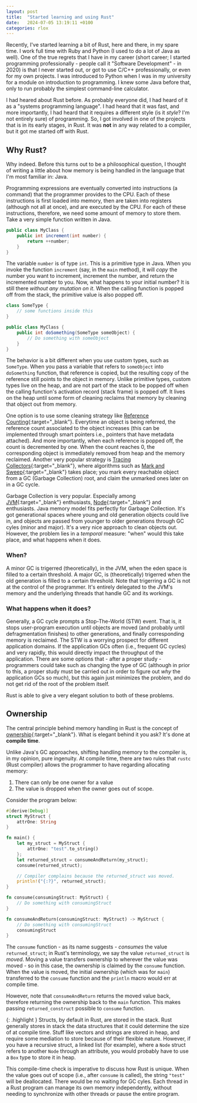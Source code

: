 ```yaml
---
layout: post
title:  "Started learning and using Rust"
date:   2024-07-05 13:19:11 +0100
categories: rlox
---
```



Recently, I've started learning a bit of Rust, here and there, in my spare time. I work full time with Ruby and Python (I used to do a lot of Java as well). One of the true regrets that I have in my career (short career; I started programming professionally - people call it "Software Development" - in 2020) is that I never started out, or got to use C/C++ professionally, or even for my own projects. I was introduced to Python when I was in my university for a module on introduction to programming. I knew some Java before that, only to run probably the simplest command-line calculator. 

I had heared about Rust before. As probably everyone did, I had heard of it as a "systems programming language". I had heard that it was fast, and more importantly, I had heard that it requires a different style (is it _style_? I'm not entirely sure) of programming. So, I got involved in one of the projects that is in its early stages, in Rust. It was **not** in any way related to a compiler, but it got me started off with Rust.

## Why Rust?

Why indeed. Before this turns out to be a philosophical question, I thought of writing a little about how memory is being handled in the language that I'm most familiar in: Java.

Programming expressions are eventually converted into instructions (a command) that the programmer provides to the CPU. Each of these instructions is first loaded into memory, then are taken into registers (although not all at once), and are executed by the CPU. For each of these instructions, therefore, we need some amount of memory to store them. Take a very simple function written in Java.

```java
public class MyClass {
    public int increment(int number) {
        return ++number;
    }
}
```

The variable `number` is of type `int`. This is a primitive type in Java. When you invoke the function `increment` (say, in the `main` method), it will _copy_ the number you want to increment, increment the number, and return the incremented number to you. Now, what happens to your initial number? It is still there _without any mutation on it_. When the calling function is popped off from the stack, the primitive value is also popped off.

```java
class SomeType {
    // some functions inside this
}

public class MyClass {
    public int doSomething(SomeType someObject) {
        // Do something with someObject
    }
}
```

The behavior is a bit different when you use custom types, such as `SomeType`. When you pass a variable that refers to `someObject` into `doSomething` function, that reference is copied, but the resulting copy of the reference still points to the object in memory. Unlike primitive types, custom types live on the heap, and are not part of the stack to be popped off when the calling function's activation record (stack frame) is popped off. It lives on the heap until some form of cleaning reclaims that memory by cleaning that object out from memory.

One option is to use some cleaning strategy like [Reference Counting](https://en.wikipedia.org/wiki/Reference_counting){:target="_blank"}. Everytime an object is being referred, the reference count associated to the object increases (this can be implemented through smart pointers i.e., pointers that have metadata attached). And more importantly, when each reference is popped off, the count is decremented by one. When the count reaches 0, the corresponding object is immediately removed from heap and the memory reclaimed. Another very popular strategy is [Tracing Collectors](https://en.wikipedia.org/wiki/Tracing_garbage_collection){:target="_blank"}, where algorithms such as [Mark and Sweep](https://www.cs.odu.edu/~zeil/cs330/f13/Public/garbageCollection/garbageCollection-htmlsu5.html){:target="_blank"} takes place; you mark every reachable object from a GC (Garbage Collection) root, and claim the unmarked ones later on in a GC cycle. 

Garbage Collection is very popular. Especially among [JVM](https://www.oracle.com/webfolder/technetwork/tutorials/obe/java/gc01/index.html){:target="_blank"} enthusiasts, [Node](https://nodejs.org/en/learn/diagnostics/memory/using-gc-traces){:target="_blank"} and enthusiasts. Java memory model fits perfectly for Garbage Collection. It's got generational spaces where young and old generation objects could live in, and objects are passed from younger to older generations through GC cyles (minor and major). It's a very nice approach to clean objects out. However, the problem lies in a _temporal_ measure: "when" would this take place, and what happens when it does. 

### When?

A minor GC is trigerred (theoretically), in the JVM, when the eden space is filled to a certain threshold. A major GC, is (theoretically) trigerred when the old generation is filled to a certain threshold. Note that trigerring a GC is not at the control of the programmer. It's entirely delegated to the JVM's memory and the underlying threads that handle GC and its workings.

### What happens when it does?

Generally, a GC cycle prompts a Stop-The-World (STW) event. That is, it stops user-program execution until objects are moved (and probably until defragmentation finishes) to other generations, and finally corresponding memory is reclaimed. The STW is a worrying prospect for different application domains. If the application GCs often (i.e., frequent GC cycles) and very rapidly, this would directly impact the throughput of the application. There are some options that - after a proper study - programmers could take such as changing the type of GC (although in prior to this, a proper study must be carried out in order to figure out _why_ the application GCs so much), but this again just minimizes the problem, and do not get rid of the root of the problem itself.

Rust is able to give a very elegant solution to both of these problems. 

## Ownership

The central principle behind memory handling in Rust is the concept of [ownership](https://doc.rust-lang.org/book/ch04-00-understanding-ownership.html){:target="_blank"}. What is elegant behind it you ask? It's done at **compile time**.

Unlike Java's GC approaches, shifting handling memory to the compiler is, in my opinion, pure ingenuity. At compile time, there are two rules that `rustc` (Rust compiler) allows the programmer to have regarding allocating memory:

1. There can only be one owner for a value
2. The value is dropped when the owner goes out of scope.

Consider the program below:

```rust
#[derive(Debug)]
struct MyStruct {
    attrOne: String
}

fn main() {
    let my_struct = MyStruct {
        attrOne: "test".to_string()
    };
    let returned_struct = consumeAndReturn(my_struct);
    consume(returned_struct);

    // Compiler complains because the returned_struct was moved.
    println!("{:?}", returned_struct);
}

fn consume(consumingStruct: MyStruct) {
    // Do something with consumingStruct
}

fn consumeAndReturn(consumingStruct: MyStruct) -> MyStruct {
    // Do something with consumingStruct
    consumingStruct
}
```

The `consume` function - as its name suggests - _consumes_ the value `returned_struct`; in Rust's terminology, we say the value `returned_struct` is _moved_. Moving a value transfers ownership to wherever the value was moved - so in this case, the ownership is claimed by the `consume` function. When the value is moved, the initial ownership (which was for `main`) transferred to the `consume` function and the `println` macro would err at compile time.

However, note that `consumeAndReturn` returns the moved value back, therefore returning the ownership back to the `main` function. This makes passing `returned_construct` possible to `consume` function.

{: .highlight }
Structs, by default in Rust, are stored in the stack. Rust generally stores in stack the data structures that it could determine the size of at compile time. Stuff like vectors and strings are stored in heap, and require some mediation to store because of their flexible nature. However, if you have a recursive struct, a linked list (for example), where a `Node` struct refers to another `Node` through an attribute, you would probably have to use a `Box` type to store it in heap.

This compile-time check is imperative to discuss how Rust is unique. When the value goes out of scope (i.e., after `consume` is called), the string `"test"` will be deallocated. There would be no waiting for GC cyles. Each thread in a Rust program can manage its own memory independently, without needing to synchronize with other threads or pause the entire program.
